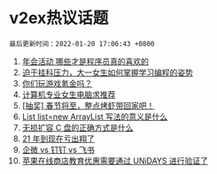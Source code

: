 # v2ex热议话题

`最后更新时间：2022-01-20 17:06:43 +0800`

1. [年会活动 哪些才是程序员真的喜欢的](https://www.v2ex.com/t/829390)
1. [迫于挂科压力，大一女生如何掌握学习编程的姿势](https://www.v2ex.com/t/829431)
1. [你们玩游戏氪金吗？](https://www.v2ex.com/t/829449)
1. [计算机专业女生电脑求推荐](https://www.v2ex.com/t/829426)
1. [[抽奖] 春节将至，整点烤虾带回家吧！](https://www.v2ex.com/t/829407)
1. [List list=new ArrayList 写法的意义是什么](https://www.v2ex.com/t/829411)
1. [无损扩容 C 盘的正确方式是什么](https://www.v2ex.com/t/829327)
1. [21 年到现在亏出翔了](https://www.v2ex.com/t/829400)
1. [企微 vs 钉钉 vs 飞书](https://www.v2ex.com/t/829398)
1. [苹果在线商店教育优惠需要通过 UNiDAYS 进行验证了](https://www.v2ex.com/t/829284)

